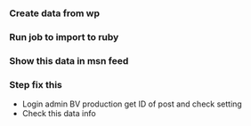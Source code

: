 ### Create data from wp

### Run job to import to ruby

### Show this data in msn feed


### Step fix this

- Login admin BV production get ID of post and check setting
- Check this data info


